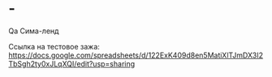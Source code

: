 # -
Qa  Сима-ленд

Ссылка на тестовое зажа:
https://docs.google.com/spreadsheets/d/122ExK409d8en5MatiXlTJmDX3I2TbSgh2ty0xJLqXQI/edit?usp=sharing
